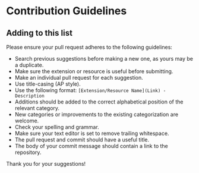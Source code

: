 # Contribution Guidelines

## Adding to this list

Please ensure your pull request adheres to the following guidelines:

* Search previous suggestions before making a new one, as yours may be a duplicate.
* Make sure the extension or resource is useful before submitting.
* Make an individual pull request for each suggestion.
* Use title-casing (AP style).
* Use the following format: `[Extension/Resource Name](Link) - Description`
* Additions should be added to the correct alphabetical position of the relevant category.
* New categories or improvements to the existing categorization are welcome.
* Check your spelling and grammar.
* Make sure your text editor is set to remove trailing whitespace.
* The pull request and commit should have a useful title.
* The body of your commit message should contain a link to the repository.

Thank you for your suggestions!
